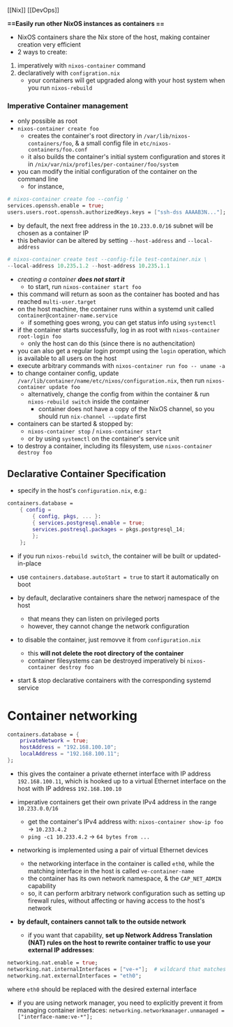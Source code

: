 [[Nix]] [[DevOps]]

**==Easily run other NixOS instances as containers ==**
- NixOS containers share the Nix store of the host, making container creation very efficient
- 2 ways to create:
1. imperatively with `nixos-container` command
2. declaratively with `configration.nix`
	- your containers will get upgraded along with your host system when you run `nixos-rebuild`

### Imperative Container management
- only possible as root
- `nixos-container create foo`
	- creates the container's root directory in `/var/lib/nixos-containers/foo`, & a small config file in `etc/nixos-containers/foo.conf`
	- it also builds the container's initial system configuration and stores it in `/nix/var/nix/profiles/per-container/foo/system`
- you can modify the initial configuration of the container on the command line
	- for instance,
```nix
# nixos-container create foo --config '
services.openssh.enable = true;
users.users.root.openssh.authorizedKeys.keys = ["ssh-dss AAAAB3N..."];'
```

- by default, the next free address in the `10.233.0.0/16` subnet will be chosen as a container IP
- this behavior can be altered by setting `--host-address` and `--local-address`
```nix
# nixos-container create test --config-file test-container.nix \
--local-address 10.235.1.2 --host-address 10.235.1.1
```
- *creating a container **does not start it***
	- to start, run `nixos-container start foo`
- this command will return as soon as the container has booted and has reached `multi-user.target`
- on the host machine, the container runs within a systemd unit called `container@container-name.service`
	- if something goes wrong, you can get status info using `systemctl`
- if the container starts successfully, log in as root with `nixos-container root-login foo`
	- only the host can do this (since there is no authencitation)
- you can also get a regular login prompt using the `login` operation, which is available to all users on the host
- execute arbitrary commands with `nixos-container run foo -- uname -a`
- to change container config, update `/var/lib/container/name/etc/nixos/configuration.nix`, then run `nixos-container update foo`
	- alternatively, change the config from within the container & run `nixos-rebuild switch` inside the container
		- container does not have a copy of the NixOS channel, so you should run `nix-channel --update` first
- containers can be started & stopped by:
	- `nixos-container stop` / `nixos-container start`
	- or by using `systemctl` on the container's service unit
- to destroy a container, including its filesystem, use `nixos-container destroy foo`

## Declarative Container Specification
- specify in the host's `configuration.nix`, e.g.:
```nix
containers.database = 
	{ config =
		{ config, pkgs, ... }:
		{ services.postgresql.enable = true;
		services.postresql.packages = pkgs.postgresql_14;
		};
	};
```

- if you run `nixos-rebuild switch`, the container will be built or updated-in-place
- use `containers.database.autoStart = true` to start it automatically on boot

- by default, declarative containers share the networj namespace of the host
	- that means they can listen on privileged ports
	- however, they cannot change the network configuration

- to disable the container, just removve it from `configuration.nix`
	- this **will not delete the root directory of the container**
	- container filesystems can be destroyed imperatively bi `nixos-container destroy foo`
- start & stop declarative containers with the corresponding systemd service

# Container networking
```nix
containers.database = {
	privateNetwork = true;
	hostAddress = "192.168.100.10";
	localAddress = "192.168.100.11";
};
```
- this gives the container a private ethernet interface with IP address `192.168.100.11`, which is hooked up to a virtual Ethernet interface on the host with IP address `192.168.100.10`
- imperative containers get their own private IPv4 address in the range `10.233.0.0/16`
	- get the container's IPv4 address with: `nixos-container show-ip foo` -> `10.233.4.2`
	- `ping -c1 10.233.4.2` -> `64 bytes from ...`

- networking is implemented using a pair of virtual Ethernet devices
	 - the networking interface in the container is called `eth0`, while the matching interface in the host is called `ve-container-name`
	 - the container has its own network namespace, & the `CAP_NET_ADMIN` capability
	 - so, it can perform arbitrary network configuration such as setting up firewall rules, without affecting or having access to the host's network
- **by default, containers cannot talk to the outside network**
	- if you want that capability, **set up Network Address Translation (NAT) rules on the host to rewrite container traffic to use your external IP addresses**:
```nix
networking.nat.enable = true;
networking.nat.internalInterfaces = ["ve-+"];  # wildcard that matches all container interfaces
networking.nat.externalInterfaces = "eth0";
```
where `eth0` should be replaced with the desired external interface

- if you are using network manager, you need to explicitly prevent it from managing container interfaces:
`networking.networkmanager.unmanaged = ["interface-name:ve-*"];`